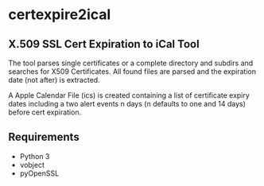 # certexpire2ical #

## X.509 SSL Cert Expiration to iCal Tool ##

The tool parses single certificates or a complete directory and subdirs and searches for X509 Certificates. All found files are parsed and the expiration date (not after) is extracted.

A Apple Calendar File (ics) is created containing a list of certificate expiry dates including a two alert events n days (n defaults to one and 14 days) before cert expiration.

## Requirements ##
 
 * Python 3
 * vobject
 * pyOpenSSL